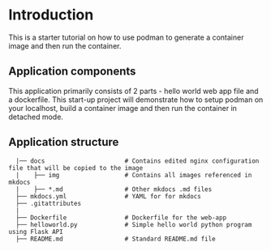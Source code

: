 # Introduction

This is a starter tutorial on how to use podman to generate a container image and then run the container.  

## Application components
This application primarily consists of 2 parts - hello world web app file and a dockerfile. This start-up project will demonstrate how to setup podman on your localhost, build a container image and then run the container in detached mode. 

## Application structure
```
  |── docs                      # Contains edited nginx configuration file that will be copied to the image
  |    ├── img                  # Contains all images referenced in mkdocs
  |    ├── *.md                 # Other mkdocs .md files
  ├── mkdocs.yml                # YAML for for mkdocs
  ├── .gitattributes
  |
  ├── Dockerfile                # Dockerfile for the web-app
  ├── helloworld.py             # Simple hello world python program using Flask API
  ├── README.md                 # Standard README.md file
```
